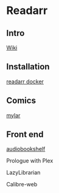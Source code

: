 # Readarr

## Intro

[Wiki](https://wiki.servarr.com/en/readarr)
## Installation

[readarr docker](https://readarr.com/#downloads-v1-docker)

## Comics

[mylar](https://github.com/mylar3/mylar3)

## Front end

[audiobookshelf](https://github.com/advplyr/audiobookshelf)

Prologue with Plex

LazyLibrarian

Calibre-web

